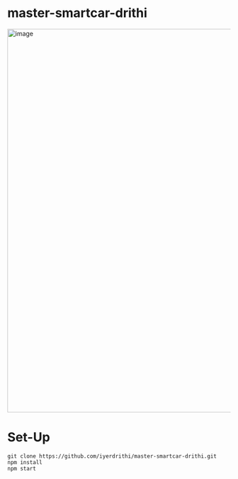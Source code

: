 # master-smartcar-drithi

<img width="866" alt="image" src="https://user-images.githubusercontent.com/52426682/71452008-840ea380-2745-11ea-933d-f5596330ff21.png">

# Set-Up
``` 
git clone https://github.com/iyerdrithi/master-smartcar-drithi.git
npm install 
npm start 
```
